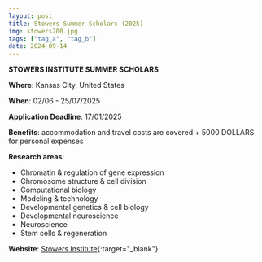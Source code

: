 ```yaml
---
layout: post
title: Stowers Summer Scholars (2025)
img: stowers200.jpg
tags: ["tag_a", "tag_b"]
date: 2024-09-14
---
```


**STOWERS INSTITUTE SUMMER SCHOLARS**

**Where**: Kansas City, United States 

**When**: 02/06 - 25/07/2025

**Application Deadline**: 17/01/2025 

**Benefits**: accommodation and travel costs are covered + 5000 DOLLARS for personal expenses

**Research areas**: 
 * Chromatin & regulation of gene expression 
 * Chromosome structure & cell division 
 * Computational biology 
 * Modeling & technology 
 * Developmental genetics & cell biology 
 * Developmental neuroscience 
 * Neuroscience 
 * Stem cells & regeneration

**Website**: [Stowers Institute](https://www.stowers.org/gradschool/scholars){:target="_blank"}

